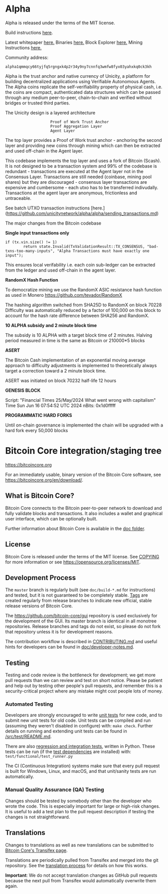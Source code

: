 
Alpha
=====================================
Alpha is released under the terms of the MIT license.

Build instructions [here](alpha/build-alpha.md).


Latest whitepaper [here.](https://unicitynetwork.github.io/whitepaper/)
Binaries [here.](https://github.com/unicitynetwork/alpha/releases) Block Explorer [here.](https://www.unicity.network) Mining Instructions [here.](https://github.com/unicitynetwork/alpha-miner)

Community address: 

```
alpha1qmmqcy66tyjfq5rgngxk4p2r34y9ny7cnnfq3wmfw8fyx03yahxkq0ck3kh
```


Alpha is the trust anchor and native currency of Unicity, a platform for building decentralized applications using Verifiable Autonomous Agents. The Alpha coins replicate the self-verifiability property of physical cash, i.e. the coins are compact, authenticated data structures which can be passed through any medium peer-to-peer, chain-to-chain and verified without bridges or trusted third parties. 


The Unicity design is a layered architecture 
			
						Proof of Work Trust Anchor
						Proof Aggregation Layer
						Agent Layer


The top layer provides a Proof of Work trust anchor - anchoring the second layer and providing new coins through mining which can then be extracted and used off-chain in the Agent layer.

This codebase implements the top layer and uses a fork of Bitcoin (Scash). It is not designed to be a transaction system and 99% of the codebase is redundant - transactions are executed at the Agent layer not in the Consensus Layer. Transactions are still needed (coinbase, mining pool shares) but they are discouraged - consensus layer transactions are expensive and cumbersome - each utxo has to be transferred indivudally. Transactions at the agent layer are anonymous, frictionless and untraceable.

See batch UTXO transaction instructions [here.] (https://github.com/unicitynetwork/alpha/alpha/sending_transactions.md)

The major changes from the Bitcoin codebase

**Single input transactions only**

    if (tx.vin.size() != 1)
            return state.Invalid(TxValidationResult::TX_CONSENSUS, "bad-txns-too-many-inputs", "Alpha Transactions must have exactly one input");

This ensures local verifability i.e. each coin sub-ledger can be extracted from the ledger and used off-chain in the agent layer.



**RandomX Hash Function**

To democratize mining we use the RandomX ASIC resistance hash function as used in Monero https://github.com/tevador/RandomX 

The hashing algorithm switched from SHA25D to RandomX on block 70228
Difficulty was automatically reduced by a factor of 100,000 on this block to account for the hash rate difference between SHA256 and RandomX.


**10 ALPHA subsidy and 2 minute block time**

The subsidy is 10 ALPHA with a target block time of 2 minutes. Halving period measured in time is the same as Bitcoin or 210000*5 blocks

**ASERT**

The Bitcoin Cash implementation of an exponential moving average approach to difficulty adjustments is implemented to theoretically always target a correction toward a 2 minute block time. 

ASERT was initiated on block 70232
half-life 12 hours


**GENESIS BLOCK**

Script: "Financial Times 25/May/2024 What went wrong with capitalism"
Time Sun Jun 16 07:54:52 UTC 2024
nBits: 0x1d0fffff

**PROGRAMMATIC HARD FORKS**

Until on-chain governance is implemented the chain will be upgraded with a hard fork every 50,000 blocks




Bitcoin Core integration/staging tree
=====================================

https://bitcoincore.org

For an immediately usable, binary version of the Bitcoin Core software, see
https://bitcoincore.org/en/download/.

What is Bitcoin Core?
---------------------

Bitcoin Core connects to the Bitcoin peer-to-peer network to download and fully
validate blocks and transactions. It also includes a wallet and graphical user
interface, which can be optionally built.

Further information about Bitcoin Core is available in the [doc folder](/doc).

License
-------

Bitcoin Core is released under the terms of the MIT license. See [COPYING](COPYING) for more
information or see https://opensource.org/licenses/MIT.

Development Process
-------------------

The `master` branch is regularly built (see `doc/build-*.md` for instructions) and tested, but it is not guaranteed to be
completely stable. [Tags](https://github.com/bitcoin/bitcoin/tags) are created
regularly from release branches to indicate new official, stable release versions of Bitcoin Core.

The https://github.com/bitcoin-core/gui repository is used exclusively for the
development of the GUI. Its master branch is identical in all monotree
repositories. Release branches and tags do not exist, so please do not fork
that repository unless it is for development reasons.

The contribution workflow is described in [CONTRIBUTING.md](CONTRIBUTING.md)
and useful hints for developers can be found in [doc/developer-notes.md](doc/developer-notes.md).

Testing
-------

Testing and code review is the bottleneck for development; we get more pull
requests than we can review and test on short notice. Please be patient and help out by testing
other people's pull requests, and remember this is a security-critical project where any mistake might cost people
lots of money.

### Automated Testing

Developers are strongly encouraged to write [unit tests](src/test/README.md) for new code, and to
submit new unit tests for old code. Unit tests can be compiled and run
(assuming they weren't disabled in configure) with: `make check`. Further details on running
and extending unit tests can be found in [/src/test/README.md](/src/test/README.md).

There are also [regression and integration tests](/test), written
in Python.
These tests can be run (if the [test dependencies](/test) are installed) with: `test/functional/test_runner.py`

The CI (Continuous Integration) systems make sure that every pull request is built for Windows, Linux, and macOS,
and that unit/sanity tests are run automatically.

### Manual Quality Assurance (QA) Testing

Changes should be tested by somebody other than the developer who wrote the
code. This is especially important for large or high-risk changes. It is useful
to add a test plan to the pull request description if testing the changes is
not straightforward.

Translations
------------

Changes to translations as well as new translations can be submitted to
[Bitcoin Core's Transifex page](https://www.transifex.com/bitcoin/bitcoin/).

Translations are periodically pulled from Transifex and merged into the git repository. See the
[translation process](doc/translation_process.md) for details on how this works.

**Important**: We do not accept translation changes as GitHub pull requests because the next
pull from Transifex would automatically overwrite them again.
